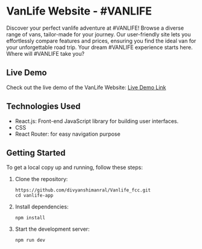 # VanLife Website - #VANLIFE
Discover your perfect vanlife adventure at #VANLIFE! Browse a diverse range of vans, tailor-made for your journey. Our user-friendly site lets you effortlessly compare features and prices, ensuring you find the ideal van for your unforgettable road trip. Your dream #VANLIFE experience starts here. Where will #VANLIFE take you?

## Live Demo
Check out the live demo of the VanLife Website: <a target="_blank" href="https://vanlife-fcc-div.netlify.app/">Live Demo Link</a>

## Technologies Used
- React.js: Front-end JavaScript library for building user interfaces.
- CSS
- React Router: for easy navigation purpose

## Getting Started
To get a local copy up and running, follow these steps:

1. Clone the repository:
    
       https://github.com/divyanshimanral/Vanlife_fcc.git
       cd vanlife-app

2. Install dependencies:
   
       npm install

3. Start the development server:

       npm run dev       